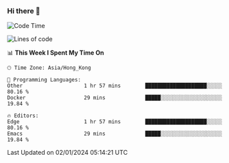 ### Hi there 👋

<!--
**nicehiro/nicehiro** is a ✨ _special_ ✨ repository because its `README.md` (this file) appears on your GitHub profile.

Here are some ideas to get you started:

- 🔭 I’m currently working on ...
- 🌱 I’m currently learning ...
- 👯 I’m looking to collaborate on ...
- 🤔 I’m looking for help with ...
- 💬 Ask me about ...
- 📫 How to reach me: ...
- 😄 Pronouns: ...
- ⚡ Fun fact: ...
-->

<!--START_SECTION:waka-->
![Code Time](http://img.shields.io/badge/Code%20Time-182%20hrs%2045%20mins-blue)

![Lines of code](https://img.shields.io/badge/From%20Hello%20World%20I%27ve%20Written-2.6%20million%20lines%20of%20code-blue)

📊 **This Week I Spent My Time On** 

```text
🕑︎ Time Zone: Asia/Hong_Kong

💬 Programming Languages: 
Other                    1 hr 57 mins        ████████████████████░░░░░   80.16 % 
Docker                   29 mins             █████░░░░░░░░░░░░░░░░░░░░   19.84 % 

🔥 Editors: 
Edge                     1 hr 57 mins        ████████████████████░░░░░   80.16 % 
Emacs                    29 mins             █████░░░░░░░░░░░░░░░░░░░░   19.84 % 
```


 Last Updated on 02/01/2024 05:14:21 UTC
<!--END_SECTION:waka-->
